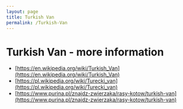 ```yaml
---
layout: page
title: Turkish Van
permalink: /Turkish-Van
---
```

# **Turkish Van** - more information 
- [https://en.wikipedia.org/wiki/Turkish_Van](https://en.wikipedia.org/wiki/Turkish_Van) 
- [https://pl.wikipedia.org/wiki/Turecki_van](https://pl.wikipedia.org/wiki/Turecki_van) 
- [https://www.purina.pl/znajdz-zwierzaka/rasy-kotow/turkish-van](https://www.purina.pl/znajdz-zwierzaka/rasy-kotow/turkish-van) 

